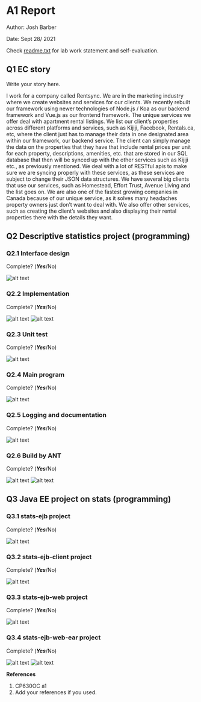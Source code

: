 # A1 Report

Author: Josh Barber

Date: Sept 28/ 2021

Check [readme.txt](readme.txt) for lab work statement and self-evaluation.

## Q1 EC story

Write your story here.

I work for a company called Rentsync. We are in the marketing industry where we create websites and services for our clients. We recently rebuilt our framework using newer technologies of Node.js / Koa as our backend framework and Vue.js as our frontend framework.
The unique services we offer deal with apartment rental listings. We list our client’s properties across different platforms and services, such as Kijiji, Facebook, Rentals.ca, etc, where the client just has to manage their data in one designated area within our framework,
our backend service. The client can simply manage the data on the properties that they have that include rental prices per unit for each property, descriptions, amenities, etc. that are stored in our SQL database that then will be synced up with the other services such
as Kijiji etc., as previously mentioned. We deal with a lot of RESTful apis to make sure we are syncing properly with these services, as these services are subject to change their JSON data structures. We have several big clients that use our services, such as Homestead,
Effort Trust, Avenue Living and the list goes on. We are also one of the fastest growing companies in Canada because of our unique service, as it solves many headaches property owners just don’t want to deal with. We also offer other services, such as creating the client’s
websites and also displaying their rental properties there with the details they want.

## Q2 Descriptive statistics project (programming)

### Q2.1 Interface design


Complete? (***Yes***/No)


![alt text](images/2.1.png)


### Q2.2 Implementation


Complete? (***Yes***/No)

![alt text](images/2.2-1.png)
![alt text](images/2.2-2.png)


### Q2.3 Unit test


Complete? (***Yes***/No)

![alt text](images/2.3.png)


### Q2.4 Main program


Complete? (***Yes***/No)

![alt text](images/2.4.png)

### Q2.5 Logging and documentation


Complete? (***Yes***/No)


![alt text](images/2.5.png)


### Q2.6 Build by ANT


Complete? (***Yes***/No)

![alt text](images/2.6-1.png)
![alt text](images/2.6-2.png)


## Q3 Java EE project on stats (programming)

### Q3.1 stats-ejb project


Complete? (***Yes***/No)

![alt text](images/3.1.png)


### Q3.2 stats-ejb-client project


Complete? (***Yes***/No)

![alt text](images/3.2.png)


### Q3.3 stats-ejb-web project


Complete? (***Yes***/No)

![alt text](images/3.3.png)


### Q3.4 stats-ejb-web-ear project


Complete? (***Yes***/No)

![alt text](images/3.4-1.png)
![alt text](images/3.4-2.png)

**References**

1. CP630OC a1
2. Add your references if you used.
